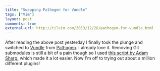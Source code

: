 ```yaml
---
title: "Swapping Pathogen for Vundle"
tags: ["Vim"]
layout: post
comments: true
external-url: http://tilvim.com/2013/12/28/pathogen-for-vundle.html
---
```


After reading the above post yesterday I finally took the plunge and switched to [Vundle](https://github.com/gmarik/vundle) from [Pathogen](https://github.com/tpope/vim-pathogen). I already love it. Removing Git submodules is still a bit of a pain though so I used [this script by Adam Sharp](https://gist.github.com/sharplet/6289697), which made it a lot easier. Now I'm off to trying out about a million different plugins!
